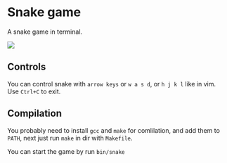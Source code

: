 # Snake game
A snake game in terminal.

![](https://i.imgur.com/eXsPcXt.png)

## Controls
You can control snake with `arrow keys` or `w a s d`, or `h j k l` like in vim.
Use `Ctrl+C` to exit.

## Compilation
You probably need to install `gcc` and `make` for comlilation,
and add them to `PATH`,
next just run `make` in dir with `Makefile`.

You can start the game by run `bin/snake`
